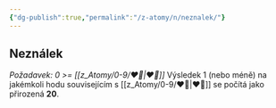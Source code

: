 ```yaml
---
{"dg-publish":true,"permalink":"/z-atomy/n/neznalek/"}
---
```


## Neználek
*Požadavek: 0 >= [[z_Atomy/0-9/❤️‍🔥\|❤️‍🔥]]*
Výsledek 1 (nebo méně) na jakémkoli hodu souvisejícím s [[z_Atomy/0-9/❤️‍🔥\|❤️‍🔥]] se počítá jako přirozená **20**.